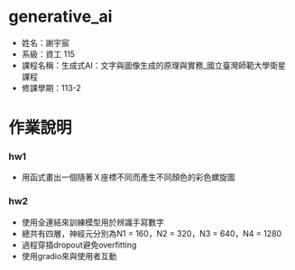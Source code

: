 # generative_ai
- 姓名：謝宇宸
- 系級：資工 115
- 課程名稱：生成式AI：文字與圖像生成的原理與實務_國立臺灣師範大學衛星課程
- 修課學期：113-2
  
# 作業說明
### hw1
- 用函式畫出一個隨著Ｘ座標不同而產生不同顏色的彩色螺旋圖

### hw2 
- 使用全連結來訓練模型用於辨識手寫數字
- 總共有四層，神經元分別為N1 = 160，N2 = 320，N3 = 640，N4 = 1280
- 過程穿插dropout避免overfitting
- 使用gradio來與使用者互動
